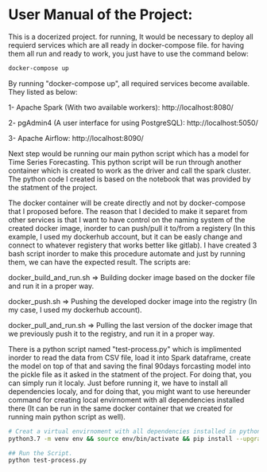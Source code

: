 # User Manual of the Project:

This is a docerized project. for running, It would be necessary to deploy all requierd services which are all ready in docker-compose file. for having them all run and ready to work, you just have to use the command below:

```bash
docker-compose up
```

By running "docker-compose up", all required services become available. They listed as below: 

1- Apache Spark (With two available workers): http://localhost:8080/

2- pgAdmin4 (A user interface for using PostgreSQL): http://localhost:5050/

3- Apache Airflow: http://localhost:8090/


Next step would be running our main python script which has a model for Time Series Forecasting. This python script will be run through another container which is created to work as the driver and call the spark cluster. The python code I created is based on the notebook that was provided by the statment of the project.

The docker container will be create directly and not by docker-compose that I proposed before. The reason that I decided to make it separet from other services is that I want to have control on the naming system of the created docker image, inorder to can push/pull it to/from a registery (In this example, I used my dockerhub account, but it can be easly change and connect to whatever registery that works better like gitlab). I have created 3 bash script inorder to make this procedure automate and just by running them, we can have the expected result. The scripts are:

docker_build_and_run.sh => Building docker image based on the docker file and run it in a proper way.

docker_push.sh => Pushing the developed docker image into the registry (In my case, I used my dockerhub account).

docker_pull_and_run.sh => Pulling the last version of the docker image that we previously push it to the registry, and run it in a proper way.


There is a python script named "test-process.py" which is implimented inorder to read the data from CSV file, load it into Spark dataframe, create the model on top of that and saving the final 90days forcasting model into the pickle file as it asked in the statment of the project. For doing that, you can simply run it localy. Just before running it, we have to install all dependencies localy, and for doing that, you might want to use hereunder command for creating local envirnoment with all dependencies installed there (It can be run in the same docker container that we created for running main python script as well).

```bash
# Creat a virtual envirnoment with all dependencies installed in python version 3.7
python3.7 -m venv env && source env/bin/activate && pip install --upgrade pip && pip install -r requirements.txt 

## Run the Script.
python test-process.py 
```
